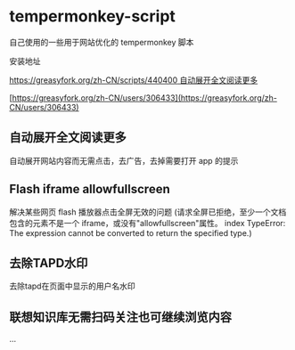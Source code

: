 # tempermonkey-script

自己使用的一些用于网站优化的 tempermonkey 脚本

安装地址

[https://greasyfork.org/zh-CN/scripts/440400 自动展开全文阅读更多](https://greasyfork.org/zh-CN/scripts/440400)


[https://greasyfork.org/zh-CN/users/306433](https://greasyfork.org/zh-CN/users/306433)

## 自动展开全文阅读更多

自动展开网站内容而无需点击，去广告，去掉需要打开 app 的提示

## Flash iframe allowfullscreen

解决某些网页 flash 播放器点击全屏无效的问题 (请求全屏已拒绝，至少一个文档包含的元素不是一个 iframe，或没有"allowfullscreen"属性。 index TypeError: The expression cannot be converted to return the specified type.)

## 去除TAPD水印

去除tapd在页面中显示的用户名水印

## 联想知识库无需扫码关注也可继续浏览内容

...
